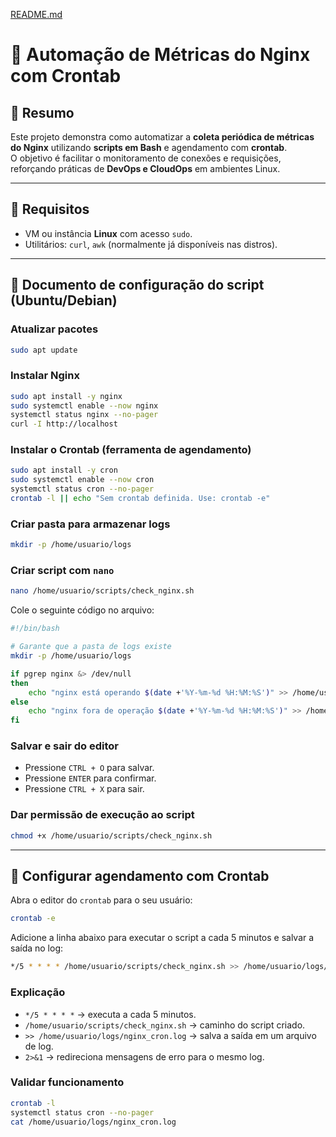 
[README.md](https://github.com/user-attachments/files/22312186/README.md)
# 📌 Automação de Métricas do Nginx com Crontab

## 🔹 Resumo
Este projeto demonstra como automatizar a **coleta periódica de métricas do Nginx** utilizando **scripts em Bash** e agendamento com **crontab**.  
O objetivo é facilitar o monitoramento de conexões e requisições, reforçando práticas de **DevOps e CloudOps** em ambientes Linux.

---

## 🔹 Requisitos
- VM ou instância **Linux** com acesso `sudo`.
- Utilitários: `curl`, `awk` (normalmente já disponíveis nas distros).

---

## 🔹 Documento de configuração do script (Ubuntu/Debian)

### Atualizar pacotes
```bash
sudo apt update
```

### Instalar Nginx
```bash
sudo apt install -y nginx
sudo systemctl enable --now nginx
systemctl status nginx --no-pager
curl -I http://localhost
```

### Instalar o Crontab (ferramenta de agendamento)
```bash
sudo apt install -y cron
sudo systemctl enable --now cron
systemctl status cron --no-pager
crontab -l || echo "Sem crontab definida. Use: crontab -e"
```

### Criar pasta para armazenar logs
```bash
mkdir -p /home/usuario/logs
```

### Criar script com `nano`
```bash
nano /home/usuario/scripts/check_nginx.sh
```

Cole o seguinte código no arquivo:
```bash
#!/bin/bash

# Garante que a pasta de logs existe
mkdir -p /home/usuario/logs

if pgrep nginx &> /dev/null
then
    echo "nginx está operando $(date +'%Y-%m-%d %H:%M:%S')" >> /home/usuario/logs/nginx_status.log
else
    echo "nginx fora de operação $(date +'%Y-%m-%d %H:%M:%S')" >> /home/usuario/logs/nginx_status.log
fi
```

### Salvar e sair do editor
- Pressione `CTRL + O` para salvar.  
- Pressione `ENTER` para confirmar.  
- Pressione `CTRL + X` para sair.  

### Dar permissão de execução ao script
```bash
chmod +x /home/usuario/scripts/check_nginx.sh
```

---

## 🔹 Configurar agendamento com Crontab

Abra o editor do `crontab` para o seu usuário:
```bash
crontab -e
```

Adicione a linha abaixo para executar o script a cada 5 minutos e salvar a saída no log:
```bash
*/5 * * * * /home/usuario/scripts/check_nginx.sh >> /home/usuario/logs/nginx_cron.log 2>&1
```

### Explicação
- `*/5 * * * *` → executa a cada 5 minutos.  
- `/home/usuario/scripts/check_nginx.sh` → caminho do script criado.  
- `>> /home/usuario/logs/nginx_cron.log` → salva a saída em um arquivo de log.  
- `2>&1` → redireciona mensagens de erro para o mesmo log.

### Validar funcionamento
```bash
crontab -l
systemctl status cron --no-pager
cat /home/usuario/logs/nginx_cron.log
```
